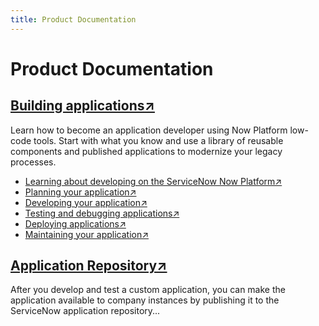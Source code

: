```yaml
---
title: Product Documentation
---
```


# Product Documentation

## **[Building applications↗](https://docs.servicenow.com/csh?topicname=build-applications.html&version=latest)**

Learn how to become an application developer using Now Platform low-code tools. Start with what you know and use a library of reusable components and published applications to modernize your legacy processes.

  - [Learning about developing on the ServiceNow Now Platform↗](https://docs.servicenow.com/bundle/vancouver-application-development/page/build/custom-application/concept/getting-started-with-building-applications.html)
  - [Planning your application↗](https://docs.servicenow.com/bundle/vancouver-application-development/page/build/custom-application/concept/planning-applications.html)
  - [Developing your application↗](https://docs.servicenow.com/bundle/vancouver-application-development/page/build/custom-application/concept/developing-applications.html)
  - [Testing and debugging applications↗](https://docs.servicenow.com/bundle/vancouver-application-development/page/build/custom-application/concept/testing-and-debugging-applications.html)
  - [Deploying applications↗](https://docs.servicenow.com/bundle/vancouver-application-development/page/build/custom-application/concept/deploying-applications.html)
  - [Maintaining your application↗](https://docs.servicenow.com/bundle/vancouver-application-development/page/build/custom-application/concept/maintaining-applications.html)


## [Application Repository↗](https://docs.servicenow.com/csh?topicname=app-repo.html&version=latest)
After you develop and test a custom application, you can make the application available to company instances by publishing it to the ServiceNow application repository...
